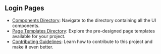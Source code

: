 ## Login Pages

- [Components Directory](/components): Navigate to the directory containing all the UI components.
- [Page Templates Directory](/page-templates): Explore the pre-designed page templates available for your project.
- [Contributing Guidelines](/CONTRIBUTING.md): Learn how to contribute to this project and make it even better.
